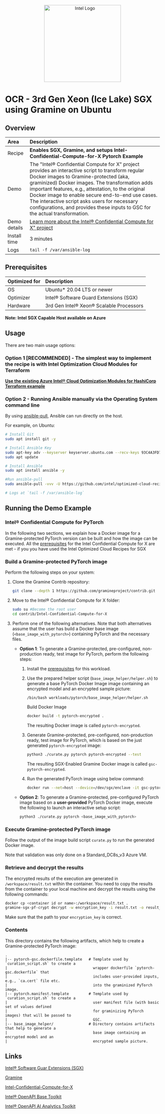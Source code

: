 <p align="center">
  <img src="https://github.com/intel/optimized-cloud-recipes/blob/main/images/logo-classicblue-800px.png?raw=true" alt="Intel Logo" width="250"/>
</p>

# OCR - 3rd Gen Xeon (Ice Lake) SGX using Gramine on Ubuntu

## Overview

| Area                  | Description
|:---                   |:---
| Recipe   | **Enables SGX, Gramine, and setups Intel-Confidential-Compute-for-X Pytorch Example**
Demo | The "Intel® Confidential Compute for X" project provides an interactive script to transform regular Docker images to Gramine-protected (aka, graminized) Docker images. The transformation adds important features, e.g., attestation, to the original Docker image to enable secure end-to-end use cases. The interactive script asks users for necessary configurations, and provides these inputs to GSC for the actual transformation.
Demo details |  [Learn more about the Intel® Confidential Compute for X" project](https://github.com/gramineproject/contrib/tree/master/Intel-Confidential-Compute-for-X)
| Install time      | 3 minutes
| Logs | `tail -f /var/ansible-log`

## Prerequisites

| Optimized for | Description                              |
| :------------ | :--------------------------------------- |
| OS            | Ubuntu* 20.04 LTS or newer               |
| Optimizer     | Intel® Software Guard Extensions (SGX)  |
| Hardware      | 3rd Gen Intel® Xeon® Scalable Processors |

**Note: Intel SGX Capable Host available on Azure**

## Usage

There are two main usage options:

### Option 1 [RECOMMENDED] - The simplest way to implement the recipe is with Intel Optimization Cloud Modules for Terraform
[**Use the existing Azure Intel® Cloud Optimization Modules for HashiCorp Terraform example**](https://github.com/intel/terraform-intel-azure-linux-vm/tree/main/examples/azure-linux-vm-sgx-gramine-recipe-example)


### Option 2 - Running Ansible manually via the Operating System command line

By using [ansible-pull](https://docs.ansible.com/ansible/latest/cli/ansible-pull.html), Ansible can run directly on the host.

For example, on Ubuntu:

```bash
# Install Git 
sudo apt install git -y

# Install Ansible Key
sudo apt-key adv --keyserver keyserver.ubuntu.com --recv-keys 93C4A3FD7BB9C367
sudo apt update

# Install Ansible
sudo apt install ansible -y

#Run ansible-pull
sudo ansible-pull -vvv -U https://github.com/intel/optimized-cloud-recipes.git recipes/ai-pytorch-sgx-ubuntu/gramine-recipe.yml

# Logs at `tail -f /var/ansible-log`
```

## Running the Demo Example
### Intel® Confidential Compute for PyTorch

In the following two sections, we explain how a Docker image for a Gramine-protected PyTorch version
can be built and how the image can be executed. All the  [prerequisites](https://github.com/gramineproject/contrib/blob/master/Intel-Confidential-Compute-for-X/README.md#prerequisites)
for the Intel Confidential Compute for X are met - if you you have used the Intel Optimized Cloud Recipes for SGX


### Build a Gramine-protected PyTorch image

Perform the following steps on your system:

1. Clone the Gramine Contrib repository:
   ```sh
   git clone --depth 1 https://github.com/gramineproject/contrib.git
   ```

2. Move to the Intel® Confidential Compute for X folder:
   ```sh
   sudo su #Become the root user
   cd contrib/Intel-Confidential-Compute-for-X
   ```

3. Perform one of the following alternatives.  Note that both alternatives assume that the user has
   build a Docker base image (`<base_image_with_pytorch>`) containing PyTorch and the necessary
   files.

   - **Option 1**: To generate a Gramine-protected, pre-configured, non-production ready, test image for PyTorch,
     perform the following steps:

     1. Install the [prerequisites](https://github.com/gramineproject/contrib/blob/master/Intel-Confidential-Compute-for-X/workloads/pytorch/base_image_helper/README.md#prerequisites) for this workload.

     2. Use the prepared helper script (`base_image_helper/helper.sh`) to generate a base PyTorch Docker Image
        image containing an encrypted model and an encrypted sample picture:
        ```sh
        /bin/bash workloads/pytorch/base_image_helper/helper.sh
        ```
        Build Docker Image
        ```sh 
        docker build -t pytorch-encrypted .
        ```
        The resulting Docker image is called `pytorch-encrypted`.

     3. Generate Gramine-protected, pre-configured, non-production ready, test image for PyTorch,
        which is based on the just generated `pytorch-encrypted` image:
        ```sh
        python3 ./curate.py pytorch pytorch-encrypted --test
        ```
          The resulting SGX-Enabled Gramine Docker image is called `gsc-pytorch-encrypted`.

     4. Run the generated PyTorch image using below command:
        ```sh
        docker run --net=host --device=/dev/sgx/enclave -it gsc-pytorch-encrypted
        ```

   - **Option 2**: To generate a Gramine-protected, pre-configured PyTorch image based on a **user-provided** PyTorch
     Docker image, execute the following to launch an interactive setup script:
     ```sh
     python3 ./curate.py pytorch <base_image_with_pytorch>
     ```


### Execute Gramine-protected PyTorch image

Follow the output of the image build script `curate.py` to run the generated Docker image.

Note that validation was only done on a Standard_DC8s_v3 Azure VM.


### Retrieve and decrypt the results

The encrypted results of the execution are generated in `/workspace/result.txt` within the
container. You need to copy the results from the container to your local machine and decrypt the
results using the following commands:
```sh
docker cp <container id or name>:/workspace/result.txt .
gramine-sgx-pf-crypt decrypt -w encryption_key -i result.txt -o result_plaintext.txt
```

Make sure that the path to your `encryption_key` is correct.


### Contents

This directory contains the following artifacts, which help to create a Gramine-protected PyTorch
image:

    .
    |-- pytorch-gsc.dockerfile.template   # Template used by `curation_script.sh` to create a
    |                                       wrapper dockerfile `pytorch-gsc.dockerfile` that
    |                                       includes user-provided inputs, e.g., `ca.cert` file etc.
    |                                       into the graminized PyTorch image.
    |-- pytorch.manifest.template         # Template used by `curation_script.sh` to create a
    |                                       user manifest file (with basic set of values defined
    |                                       for graminizing PyTorch images) that will be passed to
    |                                       GSC.
    |-- base_image_helper/                # Directory contains artifacts that help to generate a
    |                                       base image containing an encrypted model and an
    |                                       encrypted sample picture.
## Links
[Intel® Software Guar Extensions (SGX)](https://www.intel.com/content/www/us/en/products/docs/accelerator-engines/advanced-matrix-extensions/overview.html)

[Gramine](https://github.com/gramineproject)

[Intel-Confidential-Compute-for-X](https://github.com/gramineproject/contrib/tree/master/Intel-Confidential-Compute-for-X)

[Intel® OpenAPI Base Toolkit](https://www.intel.com/content/www/us/en/developer/tools/oneapi/base-toolkit.html#gs.3tswe8)

[Intel® OpenAPI AI Analytics Toolkit](https://www.intel.com/content/www/us/en/developer/tools/oneapi/ai-analytics-toolkit.html#gs.3tsgs4)


